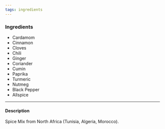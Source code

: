```yaml
---
tags: ingredients
---
```


### Ingredients
- Cardamom
- Cinnamon
- Cloves
- Chili
- Ginger
- Coriander
- Cumin
- Paprika
- Turmeric
- Nutmeg
- Black Pepper
- Allspice

---

#### Description

Spice Mix from North Africa (Tunisia, Algeria, Morocco). 
